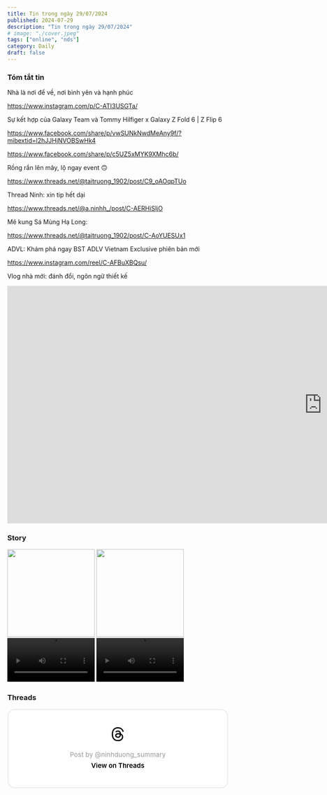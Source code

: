 ```yaml
---
title: Tin trong ngày 29/07/2024
published: 2024-07-29
description: "Tin trong ngày 29/07/2024"
# image: "./cover.jpeg"
tags: ["online", "nds"]
category: Daily
draft: false
---
```


### Tóm tắt tin 

Nhà là nơi để về, nơi bình yên và hạnh phúc 

https://www.instagram.com/p/C-ATI3USGTa/

Sự kết hợp của Galaxy Team và Tommy Hilfiger x Galaxy Z Fold 6 | Z Flip 6

https://www.facebook.com/share/p/vwSUNkNwdMeAny9f/?mibextid=l2hJJHjNVOBSwHk4

https://www.facebook.com/share/p/c5UZ5xMYK9XMhc6b/


Rồng rắn lên mây, lộ ngay event 🙃

https://www.threads.net/@taitruong_1902/post/C9_oAOqpTUo

Thread Ninh: xin tip hết dại 

https://www.threads.net/@a.ninhh_/post/C-AERHiSljO

Mê kung Sá Mùng Hạ Long:

https://www.threads.net/@taitruong_1902/post/C-AoYUESUx1

ADVL: Khám phá ngay BST ADLV Vietnam Exclusive phiên bản mới

https://www.instagram.com/reel/C-AFBuXBQsu/


Vlog nhà mới: đánh đổi, ngôn ngữ thiết kế 


<iframe width="1440" height="543" src="https://www.youtube.com/embed/dg8oCOEQ4cA" title="Mời mọi người dạo một vòng trụ sở chính công ty - Ninh Dương daily" frameborder="0" allow="accelerometer; autoplay; clipboard-write; encrypted-media; gyroscope; picture-in-picture; web-share" referrerpolicy="strict-origin-when-cross-origin" allowfullscreen></iframe>

### Story 

<img width="200" src="https://github.com/user-attachments/assets/06899448-0377-4f18-8fa0-d116996f8ee6" />

<img width="200" src="https://github.com/user-attachments/assets/6f6eea67-afd5-456e-b549-702c29eb5cd2" />

<video width="200" controls>
  <source src="https://github.com/user-attachments/assets/8b4fe93d-bdf8-40b1-8299-f27616818c66" type="video/mp4">
</video>

<video width="200" controls>
  <source src="https://github.com/user-attachments/assets/c333b2a4-4bf9-4845-895c-a719a531017e" type="video/mp4">
</video>

### Threads 

<blockquote class="text-post-media" data-text-post-permalink="https://www.threads.net/@ninhduong_summary/post/C-AwUUQBrMV" data-text-post-version="0" id="ig-tp-C-AwUUQBrMV" style=" background:#FFF; border-width: 1px; border-style: solid; border-color: #00000026; border-radius: 16px; max-width:540px; margin: 1px; min-width:270px; padding:0; width:99.375%; width:-webkit-calc(100% - 2px); width:calc(100% - 2px);"> <a href="https://www.threads.net/@ninhduong_summary/post/C-AwUUQBrMV" style=" background:#FFFFFF; line-height:0; padding:0 0; text-align:center; text-decoration:none; width:100%; font-family: -apple-system, BlinkMacSystemFont, sans-serif;" target="_blank"> <div style=" padding: 40px; display: flex; flex-direction: column; align-items: center;"><div style=" display:block; height:32px; width:32px; padding-bottom:20px;"> <svg aria-label="Threads" height="32px" role="img" viewBox="0 0 192 192" width="32px" xmlns="http://www.w3.org/2000/svg"> <path d="M141.537 88.9883C140.71 88.5919 139.87 88.2104 139.019 87.8451C137.537 60.5382 122.616 44.905 97.5619 44.745C97.4484 44.7443 97.3355 44.7443 97.222 44.7443C82.2364 44.7443 69.7731 51.1409 62.102 62.7807L75.881 72.2328C81.6116 63.5383 90.6052 61.6848 97.2286 61.6848C97.3051 61.6848 97.3819 61.6848 97.4576 61.6855C105.707 61.7381 111.932 64.1366 115.961 68.814C118.893 72.2193 120.854 76.925 121.825 82.8638C114.511 81.6207 106.601 81.2385 98.145 81.7233C74.3247 83.0954 59.0111 96.9879 60.0396 116.292C60.5615 126.084 65.4397 134.508 73.775 140.011C80.8224 144.663 89.899 146.938 99.3323 146.423C111.79 145.74 121.563 140.987 128.381 132.296C133.559 125.696 136.834 117.143 138.28 106.366C144.217 109.949 148.617 114.664 151.047 120.332C155.179 129.967 155.42 145.8 142.501 158.708C131.182 170.016 117.576 174.908 97.0135 175.059C74.2042 174.89 56.9538 167.575 45.7381 153.317C35.2355 139.966 29.8077 120.682 29.6052 96C29.8077 71.3178 35.2355 52.0336 45.7381 38.6827C56.9538 24.4249 74.2039 17.11 97.0132 16.9405C119.988 17.1113 137.539 24.4614 149.184 38.788C154.894 45.8136 159.199 54.6488 162.037 64.9503L178.184 60.6422C174.744 47.9622 169.331 37.0357 161.965 27.974C147.036 9.60668 125.202 0.195148 97.0695 0H96.9569C68.8816 0.19447 47.2921 9.6418 32.7883 28.0793C19.8819 44.4864 13.2244 67.3157 13.0007 95.9325L13 96L13.0007 96.0675C13.2244 124.684 19.8819 147.514 32.7883 163.921C47.2921 182.358 68.8816 191.806 96.9569 192H97.0695C122.03 191.827 139.624 185.292 154.118 170.811C173.081 151.866 172.51 128.119 166.26 113.541C161.776 103.087 153.227 94.5962 141.537 88.9883ZM98.4405 129.507C88.0005 130.095 77.1544 125.409 76.6196 115.372C76.2232 107.93 81.9158 99.626 99.0812 98.6368C101.047 98.5234 102.976 98.468 104.871 98.468C111.106 98.468 116.939 99.0737 122.242 100.233C120.264 124.935 108.662 128.946 98.4405 129.507Z" /></svg></div> <div style=" font-size: 15px; line-height: 21px; color: #999999; font-weight: 400; padding-bottom: 4px; "> Post by @ninhduong_summary</div> <div style=" font-size: 15px; line-height: 21px; color: #000000; font-weight: 600; "> View on Threads</div></div></a></blockquote>
<script async src="https://www.threads.net/embed.js"></script>